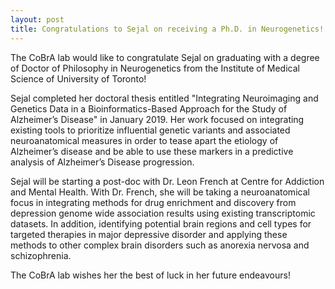 ```yaml
---
layout: post
title: Congratulations to Sejal on receiving a Ph.D. in Neurogenetics!
---
```


The CoBrA lab would like to congratulate Sejal on graduating with a degree of Doctor of Philosophy in Neurogenetics from the Institute of Medical Science of University of Toronto!

Sejal completed her doctoral thesis entitled "Integrating Neuroimaging and Genetics Data in a Bioinformatics-Based Approach for the Study of Alzheimer’s Disease" in January 2019. Her work focused on integrating existing tools to prioritize influential genetic variants and associated neuroanatomical measures in order to tease apart the etiology of Alzheimer’s disease and be able to use these markers in a predictive analysis of Alzheimer’s Disease progression.  
 
Sejal will be starting a post-doc with Dr. Leon French at Centre for Addiction and Mental Health. With Dr. French, she will be taking a neuroanatomical focus in integrating methods for drug enrichment and discovery from depression genome wide association results using existing transcriptomic datasets. In addition, identifying potential brain regions and cell types for targeted therapies in major depressive disorder and applying these methods to other complex brain disorders such as anorexia nervosa and schizophrenia. 

The CoBrA lab wishes her the best of luck in her future endeavours!
